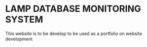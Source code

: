 # LAMP DATABASE MONITORING SYSTEM

This website is to be develop to be used as a portfolio on website development
